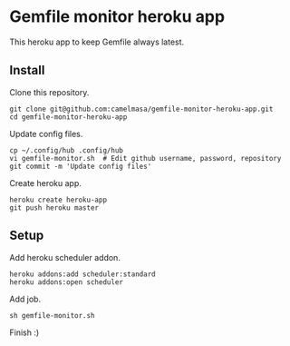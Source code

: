 Gemfile monitor heroku app
======================
This heroku app to keep Gemfile always latest.

Install
------

Clone this repository.
```
git clone git@github.com:camelmasa/gemfile-monitor-heroku-app.git
cd gemfile-monitor-heroku-app
```

Update config files.
```
cp ~/.config/hub .config/hub
vi gemfile-monitor.sh  # Edit github username, password, repository
git commit -m 'Update config files'
```

Create heroku app.
```
heroku create heroku-app
git push heroku master
```

Setup
---

Add heroku scheduler addon.
```
heroku addons:add scheduler:standard
heroku addons:open scheduler
```

Add job.
```
sh gemfile-monitor.sh
```

Finish :)

